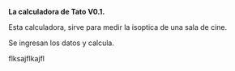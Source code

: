 
<b> La calculadora de Tato V0.1. </b>

Esta calculadora, sirve para medir la isoptica de una sala de cine.

Se ingresan los datos y calcula.

flksajflkajfl
